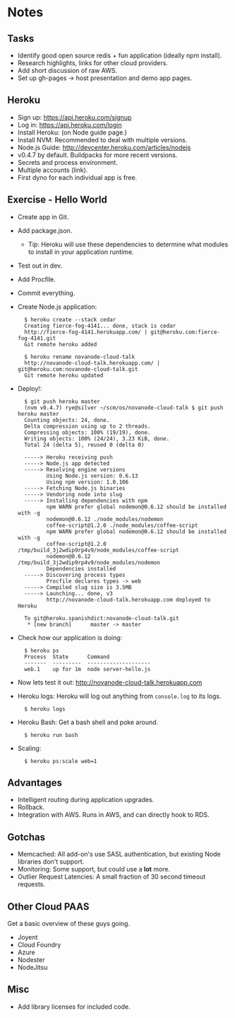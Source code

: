 Notes
=====

Tasks
-----
* Identify good open source redis + fun application (ideally npm install).
* Research highlights, links for other cloud providers.
* Add short discussion of raw AWS.
* Set up gh-pages -> host presentation and demo app pages.


Heroku
------
* Sign up: https://api.heroku.com/signup
* Log in: https://api.heroku.com/login
* Install Heroku: (on Node guide page.)
* Install NVM: Recommended to deal with multiple versions.
* Node.js Guide: http://devcenter.heroku.com/articles/nodejs
* v0.4.7 by default. Buildpacks for more recent versions.
* Secrets and process environment.
* Multiple accounts (link).
* First dyno for each individual app is free.

Exercise - Hello World
----------------------
* Create app in Git.
* Add package.json.
    * Tip: Heroku will use these dependencies to determine what
      modules to install in your application runtime.
* Test out in dev.
* Add Procfile.
* Commit everything.
* Create Node.js application:

        $ heroku create --stack cedar
        Creating fierce-fog-4141... done, stack is cedar
        http://fierce-fog-4141.herokuapp.com/ | git@heroku.com:fierce-fog-4141.git
        Git remote heroku added

        $ heroku rename novanode-cloud-talk
        http://novanode-cloud-talk.herokuapp.com/ | git@heroku.com:novanode-cloud-talk.git
        Git remote heroku updated

* Deploy!:

        $ git push heroku master
        (nvm v0.4.7) rye@silver ~/scm/os/novanode-cloud-talk $ git push heroku master
        Counting objects: 24, done.
        Delta compression using up to 2 threads.
        Compressing objects: 100% (19/19), done.
        Writing objects: 100% (24/24), 3.23 KiB, done.
        Total 24 (delta 5), reused 0 (delta 0)

        -----> Heroku receiving push
        -----> Node.js app detected
        -----> Resolving engine versions
               Using Node.js version: 0.6.13
               Using npm version: 1.0.106
        -----> Fetching Node.js binaries
        -----> Vendoring node into slug
        -----> Installing dependencies with npm
               npm WARN prefer global nodemon@0.6.12 should be installed with -g
               nodemon@0.6.12 ./node_modules/nodemon
               coffee-script@1.2.0 ./node_modules/coffee-script
               npm WARN prefer global nodemon@0.6.12 should be installed with -g
               coffee-script@1.2.0 /tmp/build_3j2wdip9rp4v9/node_modules/coffee-script
               nodemon@0.6.12 /tmp/build_3j2wdip9rp4v9/node_modules/nodemon
               Dependencies installed
        -----> Discovering process types
               Procfile declares types -> web
        -----> Compiled slug size is 3.5MB
        -----> Launching... done, v3
               http://novanode-cloud-talk.herokuapp.com deployed to Heroku

        To git@heroku.spanishdict:novanode-cloud-talk.git
         * [new branch]      master -> master

* Check how our application is doing:

        $ heroku ps
        Process  State      Command
        -------  ---------  --------------------
        web.1    up for 1m  node server-hello.js

* Now lets test it out: http://novanode-cloud-talk.herokuapp.com

* Heroku logs: Heroku will log out anything from `console.log` to its logs.

        $ heroku logs

* Heroku Bash: Get a bash shell and poke around.

        $ heroku run bash

* Scaling:

        $ heroku ps:scale web=1

Advantages
----------
* Intelligent routing during application upgrades.
* Rollback.
* Integration with AWS. Runs in AWS, and can directly hook to RDS.

Gotchas
-------
* Memcached: All add-on's use SASL authentication, but existing Node libraries
  don't support.
* Monitoring: Some support, but could use a **lot** more.
* Outlier Request Latencies: A small fraction of 30 second timeout requests.


Other Cloud PAAS
----------------
Get a basic overview of these guys going.

* Joyent
* Cloud Foundry
* Azure
* Nodester
* NodeJitsu

Misc
----
* Add library licenses for included code.
